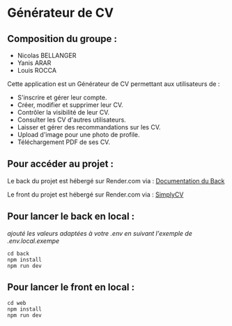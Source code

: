 # Générateur de CV

## Composition du groupe : 
- Nicolas BELLANGER
- Yanis ARAR
- Louis ROCCA

Cette application est un Générateur de CV permettant aux utilisateurs de :
- S'inscrire et gérer leur compte.
- Créer, modifier et supprimer leur CV.
- Contrôler la visibilité de leur CV.
- Consulter les CV d'autres utilisateurs.
- Laisser et gérer des recommandations sur les CV.
- Upload d'image pour une photo de profile.
- Téléchargement PDF de ses CV.

## Pour accéder au projet :

Le back du projet est hébergé sur Render.com via : [Documentation du Back](https://back-generateur-cv-grp1.onrender.com/api-docs)

Le front du projet est hébergé sur Render.com via : [SimplyCV](https://front-generateur-cv-grp1.onrender.com/)


## Pour lancer le back en local :
*ajouté les valeurs adaptées à votre .env en suivant l'exemple de .env.local.exempe*

```shell
cd back
npm install
npm run dev
```

## Pour lancer le front en local : 
```shell
cd web
npm install
npm run dev
```
